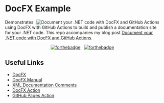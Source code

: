 # DocFX Example

<a href="https://blog.taranissoftware.com/document-your-net-code-with-docfx-and-github-actions"><img src="https://hashnode-blog-cards.souravdey777.vercel.app/api/getHashnodeBlog?url=https://blog.taranissoftware.com/document-your-net-code-with-docfx-and-github-actions&large=true&theme=dark" align="right" alt="Document your .NET code with DocFX and GitHub Actions"/></a>

Demonstrates using DocFX with GitHub Actions to build and publish a documentation site for your .NET code. This repo accompanies my blog post [Document your .NET code with DocFX and GitHub Actions](https://blog.taranissoftware.com/document-your-net-code-with-docfx-and-github-actions).

<div align="center">

[![forthebadge](https://forthebadge.com/images/badges/made-with-c-sharp.svg)](https://forthebadge.com)
&nbsp;
[![forthebadge](https://forthebadge.com/images/badges/powered-by-coffee.svg)](https://forthebadge.com)

</div>

## Useful Links

- [DocFX](https://github.com/dotnet/docfx)
- [DocFX Manual](https://dotnet.github.io/docfx/index.html)
- [XML Documentation Comments](https://docs.microsoft.com/en-us/dotnet/csharp/language-reference/xmldoc/)
- [DocFX Action](https://github.com/nikeee/docfx-action)
- [GitHub Pages Action](https://github.com/peaceiris/actions-gh-pages)
